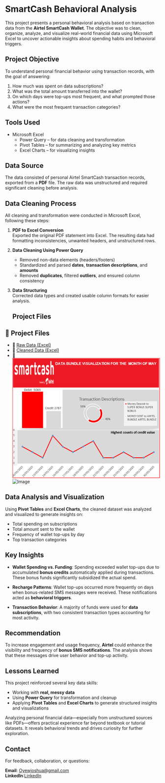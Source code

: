 # SmartCash Behavioral Analysis

This project presents a personal behavioral analysis based on transaction data from the **Airtel SmartCash Wallet**. The objective was to clean, organize, analyze, and visualize real-world financial data using Microsoft Excel to uncover actionable insights about spending habits and behavioral triggers.

## Project Objective

To understand personal financial behavior using transaction records, with the goal of answering:

1. How much was spent on data subscriptions?
2. What was the total amount transferred into the wallet?
3. On which days were top-ups most frequent, and what prompted those actions?
4. What were the most frequent transaction categories?

## Tools Used

- Microsoft Excel  
  - Power Query – for data cleaning and transformation  
  - Pivot Tables – for summarizing and analyzing key metrics  
  - Excel Charts – for visualizing insights

## Data Source

The data consisted of personal Airtel SmartCash transaction records, exported from a **PDF** file. The raw data was unstructured and required significant cleaning before analysis.

## Data Cleaning Process

All cleaning and transformation were conducted in Microsoft Excel, following these steps:

1. **PDF to Excel Conversion**  
   Exported the original PDF statement into Excel. The resulting data had formatting inconsistencies, unwanted headers, and unstructured rows.

2. **Data Cleaning Using Power Query**  
   - Removed non-data elements (headers/footers)  
   - Standardized and parsed **dates**, **transaction descriptions**, and **amounts**  
   - Removed **duplicates**, filtered **outliers**, and ensured column consistency

3. **Data Structuring**  
   Corrected data types and created usable column formats for easier analysis.


   ## Project Files

## 📂 Project Files

- 📄 [Raw Data (Excel)](smartcash%20excel%20file.xlsx)
- 📄 [Cleaned Data (Excel)](NEWLY%20CLEANED%20SMARTCASH%20DATA.xlsx)
- 📁 ![SMART CASH VISUALS](SMART%20CASH%20VISUALS.PNG)
![Image](https://github.com/user-attachments/assets/485c69fb-d89c-4943-b938-51e76681bbcf)






## Data Analysis and Visualization

Using **Pivot Tables** and **Excel Charts**, the cleaned dataset was analyzed and visualized to generate insights on:

- Total spending on subscriptions  
- Total amount sent to the wallet  
- Frequency of wallet top-ups by day  
- Top transaction categories  

## Key Insights

- **Wallet Spending vs. Funding**: Spending exceeded wallet top-ups due to accumulated **bonus credits** automatically applied during transactions. These bonus funds significantly subsidized the actual spend.

- **Recharge Patterns**: Wallet top-ups occurred more frequently on days when bonus-related SMS messages were received. These notifications acted as **behavioral triggers**.

- **Transaction Behavior**: A majority of funds were used for **data subscriptions**, with two consistent transaction types accounting for most activity.

## Recommendation

To increase engagement and usage frequency, **Airtel** could enhance the visibility and frequency of **bonus SMS notifications**. The analysis shows that these messages drive user behavior and top-up activity.

## Lessons Learned

This project reinforced several key data skills:

- Working with **real, messy data**  
- Using **Power Query** for transformation and cleanup  
- Applying **Pivot Tables** and **Excel Charts** to generate structured insights and visualizations  

Analyzing personal financial data—especially from unstructured sources like PDFs—offers practical experience far beyond textbook or tutorial datasets. It reveals behavioral trends and drives curiosity for further exploration.

## Contact

For feedback, collaboration, or questions:

**Email**: Oyewjoshua@gmail.com  
**LinkedIn**:[LinkedIn](https://www.linkedin.com/in/joshuaoluwafemioyewole)  


